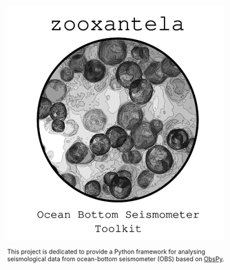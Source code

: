 ![zooxantela](images/zooxantela_toolkit_logo_full.png)

This project is dedicated to provide a Python framework for analysing seismological data from ocean-bottom seismometer (OBS) based on [ObsPy](https://github.com/obspy/obspy/wiki).